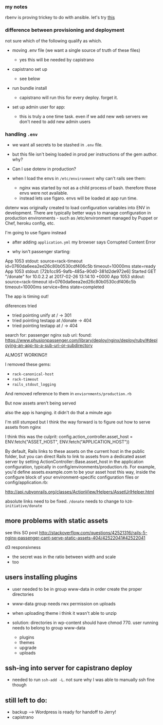 ### my notes


rbenv is proving trickey to do with ansible. let's try [this](https://galaxy.ansible.com/rvm_io/ruby/)

### difference between provisioning and deployment

not sure which of the following qualify as which.

 - moving .env file (we want a single source of truth of these files)
    - yes this will be needed by capistrano

 - capistrano set up
    - see below
 - run bundle install
    - capistrano will run this for every deploy. forget it.
  - set up admin user for app:
    - this is truly a one time task. even if we add new web servers we don't need to add new admin users

### handling `.env`

 - we want all secrets to be stashed in `.env` file.
 - but this file isn't being loaded in prod per instructions of the gem author. why?
 - Can I use dotenv in production?

 - when I load the envs in `/etc/environment` why can't rails see them:
    - nginx was started by not as a child process of bash. therefore those envs were not available.
    - instead lets use figaro. envs will be loaded at app run time.

dotenv was originally created to load configuration variables into ENV in development. There are typically better ways to manage configuration in production environments - such as /etc/environment managed by Puppet or Chef, heroku config, etc.

I'm going to use figaro instead

 - after adding `application.yml` my browser says Corrupted Content Error

 - why isn't passenger starting:

App 1053 stdout: source=rack-timeout id=0760da6eea2ed26c80b0530cdf406c5b timeout=10000ms state=ready
App 1053 stdout: [72b1cc95-9afb-485a-90d0-381d2de972e6] Started GET "/donate" for 10.0.2.2 at 2017-02-26 13:14:10 +0000
App 1053 stdout: source=rack-timeout id=0760da6eea2ed26c80b0530cdf406c5b timeout=10000ms service=8ms state=completed


The app is timing out!


 diferences tried

 - tried pointing unify at / -> 301
 - tried pointing testapp at /donate -> 404
 - tried pointing testapp at / -> 404


search for: passenger nginx sub uri:
    found: https://www.phusionpassenger.com/library/deploy/nginx/deploy/ruby/#deploying-an-app-to-a-sub-uri-or-subdirectory

ALMOST WORKING!!

I removed these gems:

 - `rack-canonical-host`
 - `rack-timeout`
 - `rails_stdout_logging`

And removed reference to them in `enviornments/production.rb`

But now assets aren't being served

also the app is hanging. it didn't do that a minute ago

I'm still stumped but I think the way forward is to figure out how to serve assets from nginx


I think this was the culprit: config.action_controller.asset_host = ENV.fetch("ASSET_HOST", ENV.fetch("APPLICATION_HOST"))

By default, Rails links to these assets on the current host in the public folder, but you can direct Rails to link to assets from a dedicated asset server by setting ActionController::Base.asset_host in the application configuration, typically in config/environments/production.rb. For example, you'd define assets.example.com to be your asset host this way, inside the configure block of your environment-specific configuration files or config/application.rb:

http://api.rubyonrails.org/classes/ActionView/Helpers/AssetUrlHelper.html

absolute links need to be fixed. `/donate` needs to change to `h20-initiative/donate`

## more problems with static assets

see this SO post
http://stackoverflow.com/questions/42521316/rails-5-nginx-passenger-cant-serve-static-assets-404/42522041#42522041

d3 responsivness

 - the secret was in the ratio between width and scale
 - too

## users installing plugins

 - user needed to be in group www-data in order create the proper directories
 - www-data group needs rwx permission on uploads
 - when uploading theme i think it wasn't able to unzip

 - solution: directories in wp-content should have chmod 770. user running needs to belong to group www-data
    - plugins
    - themes
    - upgrade
    - uploads

## ssh-ing into server for capistrano deploy
 - needed to run `ssh-add -L`. not sure why I was able to manually ssh fine though



## still left to do:
- backup --> Wordpress is ready for handoff to Jerry!
- capistrano
